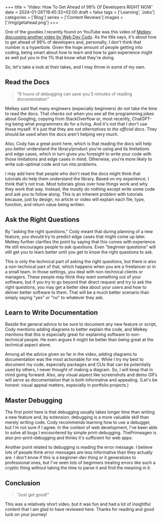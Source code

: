 +++
title = 'Video: How To Get Ahead of 99% Of Developers RIGHT NOW'
date = 2024-01-26T19:45:33+02:00
draft = false
tags = ['Learning', 'Jobs']
categories = ['Blog']
series = ['Content Reviews']
images = ['/img/getahead.png']
+++

One of the goodies I recently found on YouTube was this video of [Melkey discussing another video by Web Dev Cody](https://www.youtube.com/watch?v=pfkssO8JT8E). As the title says, it's about how to get ahead of 99% of developers and, personally, I don't think that number is a hyperbole. Given the huge amount of people getting into coding, being smart about how to learn and how to gain experience might as well put you in the 1% that know what they're doing.

So, let's take a look at their takes, and I may throw in some of my own.

## Read the Docs

> "6 hours of debugging can save you 5 minutes of reading documentation"

Melkey said that many engineers (especially beginners) do not take the time to read the docs. That checks out when you see all the programming jokes about Googling, copying from StackOverflow or, most recently, ChatGPT-ing being what programmers do for a living. And it's not that I don't use those myself. It's just that they are *not alternatives to the official docs*. They should be used when the docs aren't helping very much.

Also, Cody has a great point here, which is that reading the docs will help you better understand the library/product you're using and its limitations and edge cases, which in turn gives you foresight to write your code with those limitations and edge cases in mind. Otherwise, you're more likely to write sub-optimal code and run into problems.

I may add here that people who don't read the docs might think that tutorials do help them understand the library. Based on my experience, I think that's not true. Most tutorials gloss over how things work and why they work that way. Instead, the mostly do nothing except write some code and ask you to follow along. This is an inherent problem with tutorials because, just by design, no article or video will explain each file, type, function, and return value being written.

## Ask the Right Questions

By "asking the right questions," Cody meant that during planning of a new feature, you should try to predict edge cases that might come up later. Melkey further clarifies the point by saying that this comes with experience. He still encourages people to ask questions. Even "beginner questions" will still get you to learn better until you get to know the right questions to ask.

This is only the technical part of asking the right questions, but there is also a non-technical part of that, which happens when you are a freelancer or in a small team. In those settings, you deal with non-technical clients or managers. These people may think they want something out of your software, but if you try to go beyond that direct request and try to ask the right questions, you may get a better idea about your users and how to deliver better software to them. That will be a much better scenario than simply saying "yes" or "no" to whatever they ask.

## Learn to Write Documentation

Beside the general advice to be sure to document any new feature or script, Cody mentions adding diagrams to better explain the code, and Melkey mentions that this is especially great for explaining software to non-technical people. He even argues it might be better than being great at the technical aspect alone.

Among all the advice given so far in the video, adding diagrams to documentation was the most actionable for me. While I try my best to document my code, especially packages and CLIs that can be potentially used by others, I never thought of making a diagram. So, I will keep that in mind going forward. Also, any visual aspect like screenshots and demo GIFs will serve as documentation that is both informative and appealing. (Let's be honest: visual appeal matters, especially in portfolio projects.)

## Master Debugging

The first point here is that debugging usually takes longer time than writing a new feature and, by extension, debugging is a more valuable skill than merely writing code. Cody recommends learning how to use a debugger, but I'm not sure if I agree. In the context of web development, I've been able to solve all bugs I encountered by simple print-debugging. ThePrimeagen is also pro-print-debugging and thinks it's sufficient for web apps.

Another point related to debugging is reading the error message. I believe lots of people think error messages are less informative than they actually are. I don't know if this is a beginner-dev thing or it generalizes to professional ones, but I've seen lots of beginners treating errors like such a cryptic thing without taking the time to parse it and find the meaning in it.

## Conclusion

> "Just get good!"

This was a relatively short video, but it was fun and had a lot of insightful content that I am glad to have reviewed here. Thanks for reading and good luck on your journey!
